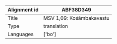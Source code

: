 |Alignment id | ABF38D349
| --- | --- 
|Title | MSV 1,09: Kośāmbakavastu 
|Type | translation
|Languages | ['bo']